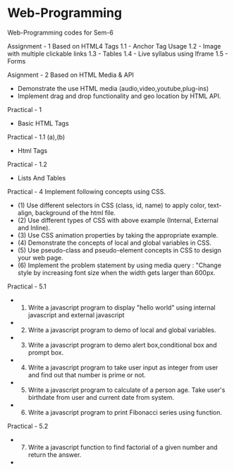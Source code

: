 # Web-Programming
Web-Programming codes for Sem-6

Assignment - 1 
Based on HTML4 Tags
1.1 - Anchor Tag Usage
1.2 - Image with multiple clickable links
1.3 - Tables
1.4 - Live syllabus using Iframe 
1.5 - Forms

Asignment - 2
Based on HTML Media & API
- Demonstrate the use HTML media (audio,video,youtube,plug-ins)
- Implement drag and drop functionality and geo location by HTML API.

Practical - 1
- Basic HTML Tags

Practical - 1.1 (a),(b)
- Html Tags

Practical - 1.2
- Lists And Tables

Practical - 4
Implement following concepts using CSS.
- (1) Use different selectors in CSS (class, id, name) to apply color, text-align, background of the html file.
- (2) Use different types of CSS with above example (Internal, External and Inline).
- (3) Use CSS animation properties by taking the appropriate example.
- (4) Demonstrate the concepts of local and global variables in CSS.
- (5) Use pseudo-class and pseudo-element concepts in CSS to design your web page.
- (6) Implement the problem statement by using media query : "Change style by increasing font size when the width gets larger than 600px.

Practical - 5.1
- 1. Write a javascript program to display "hello world" using internal javascript and external javascript
- 2. Write a javascript program to demo of local and global variables.
- 3. Write a javascript program to demo alert box,conditional box and prompt box.
- 4. Write a javascript program to take user input as integer from user and find out that number is prime or not.
- 5. Write a javascript program to calculate of a person age. Take user's birthdate from user and current date from system.
- 6. Write a javascript program to print Fibonacci series using function.

Practical - 5.2
- 7. Write a javascript function to find factorial of a given number and return the answer.
- 
